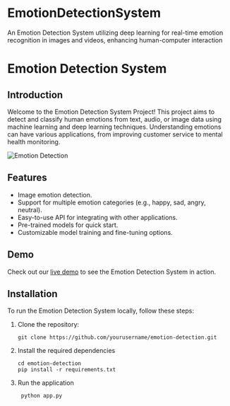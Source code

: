 # EmotionDetectionSystem
An Emotion Detection System utilizing deep learning for real-time emotion recognition in images and videos, enhancing human-computer interaction

# Emotion Detection System

## Introduction
Welcome to the Emotion Detection System Project! This project aims to detect and classify human emotions from text, audio, or image data using machine learning and deep learning techniques. Understanding emotions can have various applications, from improving customer service to mental health monitoring.

![Emotion Detection](emotion_detection.png)

## Features
- Image emotion detection.
- Support for multiple emotion categories (e.g., happy, sad, angry, neutral).
- Easy-to-use API for integrating with other applications.
- Pre-trained models for quick start.
- Customizable model training and fine-tuning options.

## Demo
Check out our [live demo](https://example.com/emotion-detection-demo) to see the Emotion Detection System in action.

## Installation
To run the Emotion Detection System locally, follow these steps:

1. Clone the repository:
   ```
   git clone https://github.com/yourusername/emotion-detection.git

   ```

2. Install the required dependencies
    
   ``` 
   cd emotion-detection
   pip install -r requirements.txt 
   
   ```

3. Run the application
   
   ```
    python app.py

   ```
